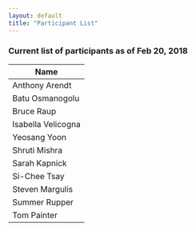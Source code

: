 ```yaml
---
layout: default
title: "Participant List"
---
```


### Current list of participants as of Feb 20, 2018

|  Name |
|----|
|Anthony Arendt|
|Batu Osmanogolu|
|Bruce Raup|
|Isabella Velicogna|
|Yeosang Yoon|
|Shruti Mishra|
|Sarah Kapnick|
|Si-Chee Tsay|
|Steven Margulis|
|Summer Rupper|
|Tom Painter|
